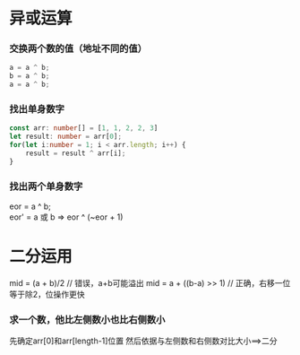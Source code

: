 # 异或运算
### 交换两个数的值（地址不同的值）
```js
a = a ^ b;
b = a ^ b;
a = a ^ b;
```
### 找出单身数字
```ts
const arr: number[] = [1, 1, 2, 2, 3]
let result: number = arr[0];
for(let i:number = 1; i < arr.length; i++) {
    result = result ^ arr[i];
}
```

### 找出两个单身数字
eor = a ^ b;  
eor' = a 或 b  => eor ^ (~eor + 1)


# 二分运用
mid = (a + b)/2  // 错误，a+b可能溢出
mid = a + ((b-a) >> 1)  // 正确，右移一位等于除2，位操作更快

### 求一个数，他比左侧数小也比右侧数小
先确定arr[0]和arr[length-1]位置
然后依据与左侧数和右侧数对比大小==>二分


